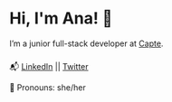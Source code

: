 
# Hi, I'm Ana! 👋

I’m a junior full-stack developer at [Capte](https://github.com/CapteIOT).

###

📬 [LinkedIn](https://www.linkedin.com/in/ana-af-martins/) || [Twitter](https://twitter.com/aaf_martins)

🤝 Pronouns: she/her
